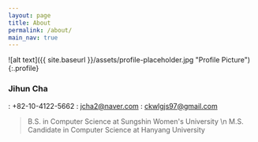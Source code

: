 ```yaml
---
layout: page
title: About
permalink: /about/
main_nav: true
---
```


![alt text]({{ site.baseurl }}/assets/profile-placeholder.jpg "Profile Picture"){:.profile}
### Jihun Cha
: +82-10-4122-5662
: jcha2@naver.com
: ckwlgjs97@gmail.com
>B.S. in Computer Science at Sungshin Women's University \n
>M.S. Candidate in Computer Science at Hanyang University
